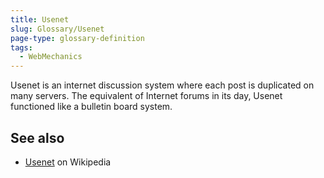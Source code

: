 ```yaml
---
title: Usenet
slug: Glossary/Usenet
page-type: glossary-definition
tags:
  - WebMechanics
---
```


Usenet is an internet discussion system where each post is duplicated on many servers. The equivalent of Internet forums in its day, Usenet functioned like a bulletin board system.

## See also

- [Usenet](https://en.wikipedia.org/wiki/Usenet) on Wikipedia
